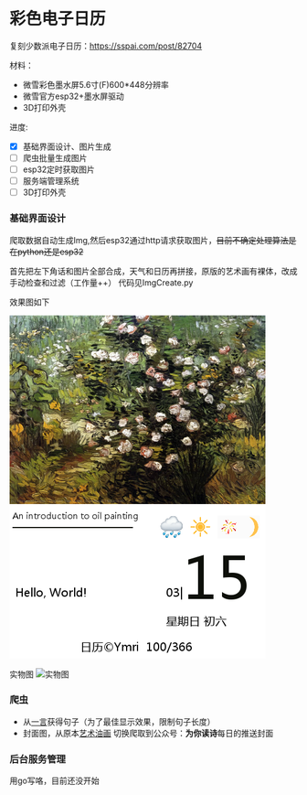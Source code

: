 # 彩色电子日历
复刻少数派电子日历：https://sspai.com/post/82704

材料：
* 微雪彩色墨水屏5.6寸(F)600*448分辨率
* 微雪官方esp32+墨水屏驱动
* 3D打印外壳

进度:
* [x] 基础界面设计、图片生成
* [ ] 爬虫批量生成图片
* [ ] esp32定时获取图片
* [ ] 服务端管理系统
* [ ] 3D打印外壳
### 基础界面设计

爬取数据自动生成Img,然后esp32通过http请求获取图片，~~目前不确定处理算法是在python还是esp32~~

首先把左下角话和图片全部合成，天气和日历再拼接，原版的艺术画有裸体，改成手动检查和过滤（工作量++）
代码见ImgCreate.py

效果图如下

![效果图](./out/test_0.png)

实物图
![实物图](out/showImg.png)

### 爬虫
* 从[一言](https://developer.hitokoto.cn/sentence/demo.html)获得句子（为了最佳显示效果，限制句子长度）
* 封面图，从原本[艺术油画](http://en.most-famous-paintings.com/MostFamousPaintings.nsf/ListOfTop1000MostPopularPainting?OpenForm) 切换爬取到公众号：**为你读诗**每日的推送封面



### 后台服务管理

用go写咯，目前还没开始


